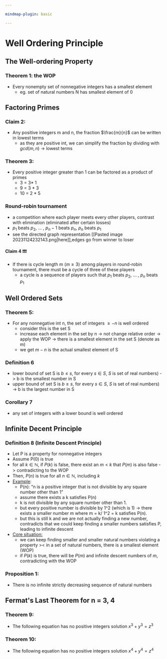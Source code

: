 ```yaml
---

mindmap-plugin: basic

---
```

# Well Ordering Principle
## The Well-ordering Property
### Theorem 1: the WOP
- Every nonempty set of nonnegative integers has a smallest element
	- eg. set of natural numbers N has smallest element of 0
<!--ID: 1708098041756-->


## Factoring Primes
### Claim 2:
- Any positive integers m and n, the fraction $\frac{m}{n}$ can be written in lowest terms
	- as they are positive int, we can simplify the fraction by dividing with $gcd(m,n)$ -> lowest terms
<!--ID: 1708099388787-->

### Theorem 3:
- Every positive integer greater than 1 can be factored as a product of primes
	- 3 = 3* 1
	- 9 = 3 * 3
	- 10 = 2 * 5
<!--ID: 1708099388788-->


### Round-robin tournament
- a competition where each player meets every other players, contrast with elimination (eliminated after certain losses)
- $p_1$ beats $p_2$, ... , $p_n-1$ beats $p_n$, $p_n$ beats $p_1$
- see the directed graph representation [[Pasted image 20231124232143.png|here]],edges go from winner to loser
<!--ID: 1708098041764-->

#### Claim 4 ❗️❗️❗️
- If there is cycle length m ($m \geq 3$) among players in round-robin tournament, there must be a cycle of three of these players
	- a cycle is a sequence of players such that $p_1$ beats $p_2$, ... , $p_n$ beats $p_1$
<!--ID: 1708099388789-->



## Well Ordered Sets
### Theorem 5: 
- For any nonnegative int n, the set of integers $\geq -n$ is well ordered
	- consider this is the set S
	- increase each element in the set by n -> not change relative order -> apply the WOP -> there is a smallest element in the set S (denote as m)
	- we get $m-n$ is the actual smallest element of S
<!--ID: 1708099388790-->


### Definition 6
- lower bound of set S is $b \leq s$, for every $s \in S$, $S$ is set of real numbers) -> b is the smallest number in S
- upper bound of set S is $b \geq s$, for every $s \in S$, $S$ is set of real numbers) -> b is the largest number in S
<!--ID: 1708099388791-->


### Corollary 7
- any set of integers with a lower bound is well ordered
<!--ID: 1708099388792-->



## Infinite Decent Principle
### Definition 8 (Infinite Descent Principle)
- Let P is a property for nonnegative integers
- Assume P(0) is true
- for all $k \in \mathbb{N}$, if $P(k)$ is false, there exist an $m < k$ that $P(m)$ is also false -> contradicting to the WOP
- Then, $P(n)$ is true for all $n \in \mathbb{N}$, including $k$
- <u>Example</u>: 
	- P(n): “n is a positive integer that is not divisible by any square number other than 1”
	- assume there exists a k satisfies P(n)
	- k is not divisible by any square number other than 1. 
	- but every positive number is divisible by 1^2 (which is 1) -> there exists a smaller number m where m = k/ 1^2 = k satisfies P(n). 
	- but this is still k and we are not actually finding a new number, contradicts that we could keep finding a smaller numbers satisfies P, leading to infinite descent
- <u>Core situation:</u> 
	- we can keep finding smaller and smaller natural numbers violating a property >< in a set of natural numbers, there is a smallest element (WOP)
	- if $P(k)$ is true, there will be $P(m)$ and infinite descent numbers of $m$, contradicting with the WOP
<!--ID: 1708098041770-->



### Proposition 1:
- There is no infinite strictly decreasing sequence of natural numbers
<!--ID: 1708098041773-->


## Fermat's Last Theorem for n = 3, 4
### Theorem 9:
- The following equation has no positive integers solution $x^3 + y^3 = z^3$
<!--ID: 1708099388794-->


### Theorem 10:
- The following equation has no positive integers solution $x^4 + y^4 = z^4$
<!--ID: 1708099388795-->

